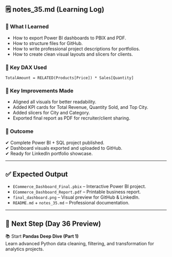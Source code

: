 ## 🗒️ notes_35.md (Learning Log)

### 🔹 What I Learned
- How to export Power BI dashboards to PBIX and PDF.
- How to structure files for GitHub.
- How to write professional project descriptions for portfolios.
- How to create clean visual layouts and slicers for clients.

### 🔹 Key DAX Used
```DAX
TotalAmount = RELATED(Products[Price]) * Sales[Quantity]
```

### 🔹 Key Improvements Made
- Aligned all visuals for better readability.
- Added KPI cards for Total Revenue, Quantity Sold, and Top City.
- Added slicers for City and Category.
- Exported final report as PDF for recruiter/client sharing.

### 🔹 Outcome
✔ Complete Power BI + SQL project published.  
✔ Dashboard visuals exported and uploaded to GitHub.  
✔ Ready for LinkedIn portfolio showcase.

---

## ✅ Expected Output
- `ECommerce_Dashboard_Final.pbix` – Interactive Power BI project.  
- `ECommerce_Dashboard_Report.pdf` – Printable business report.  
- `final_dashboard.png` – Visual preview for GitHub & LinkedIn.  
- `README.md` + `notes_35.md` – Professional documentation.

---

## 🌟 Next Step (Day 36 Preview)
📚 Start **Pandas Deep Dive (Part 1)**  
Learn advanced Python data cleaning, filtering, and transformation for analytics projects.